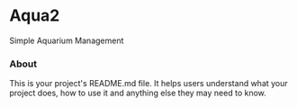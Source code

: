 Aqua2
=====

Simple Aquarium Management

### About

This is your project's README.md file. It helps users understand what your
project does, how to use it and anything else they may need to know.